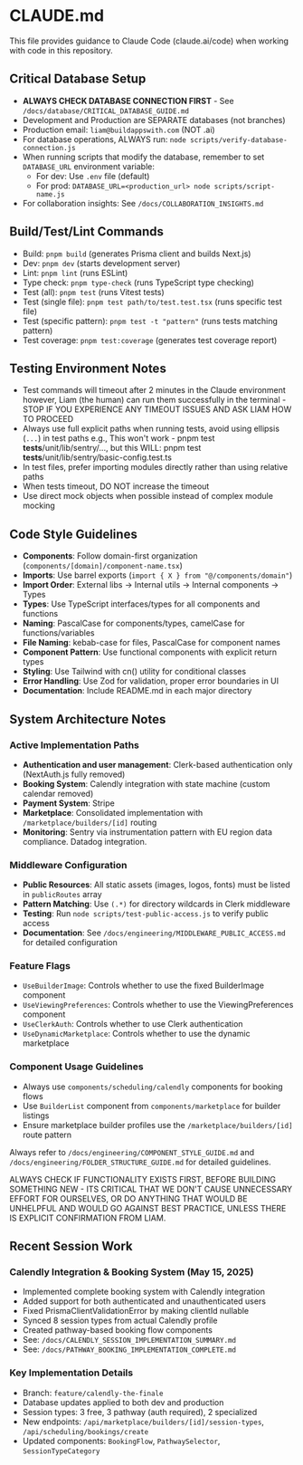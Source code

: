 # CLAUDE.md

This file provides guidance to Claude Code (claude.ai/code) when working with code in this repository.

## Critical Database Setup
- **ALWAYS CHECK DATABASE CONNECTION FIRST** - See `/docs/database/CRITICAL_DATABASE_GUIDE.md`
- Development and Production are SEPARATE databases (not branches)
- Production email: `liam@buildappswith.com` (NOT .ai)
- For database operations, ALWAYS run: `node scripts/verify-database-connection.js`
- When running scripts that modify the database, remember to set `DATABASE_URL` environment variable:
  - For dev: Use `.env` file (default)
  - For prod: `DATABASE_URL=<production_url> node scripts/script-name.js`
- For collaboration insights: See `/docs/COLLABORATION_INSIGHTS.md`

## Build/Test/Lint Commands
- Build: `pnpm build` (generates Prisma client and builds Next.js)
- Dev: `pnpm dev` (starts development server)
- Lint: `pnpm lint` (runs ESLint)
- Type check: `pnpm type-check` (runs TypeScript type checking)
- Test (all): `pnpm test` (runs Vitest tests)
- Test (single file): `pnpm test path/to/test.test.tsx` (runs specific test file)
- Test (specific pattern): `pnpm test -t "pattern"` (runs tests matching pattern)
- Test coverage: `pnpm test:coverage` (generates test coverage report)

## Testing Environment Notes
- Test commands will timeout after 2 minutes in the Claude environment however, Liam (the human) can run them successfully in the terminal - STOP IF YOU EXPERIENCE ANY TIMEOUT ISSUES AND ASK LIAM HOW TO PROCEED
- Always use full explicit paths when running tests, avoid using ellipsis (`...`) in test paths e.g., This won't work - pnpm test __tests__/unit/lib/sentry/..., but this WILL: pnpm test __tests__/unit/lib/sentry/basic-config.test.ts
- In test files, prefer importing modules directly rather than using relative paths
- When tests timeout, DO NOT increase the timeout
- Use direct mock objects when possible instead of complex module mocking

## Code Style Guidelines
- **Components**: Follow domain-first organization (`components/[domain]/component-name.tsx`)
- **Imports**: Use barrel exports (`import { X } from "@/components/domain"`)
- **Import Order**: External libs → Internal utils → Internal components → Types
- **Types**: Use TypeScript interfaces/types for all components and functions
- **Naming**: PascalCase for components/types, camelCase for functions/variables
- **File Naming**: kebab-case for files, PascalCase for component names
- **Component Pattern**: Use functional components with explicit return types
- **Styling**: Use Tailwind with cn() utility for conditional classes
- **Error Handling**: Use Zod for validation, proper error boundaries in UI
- **Documentation**: Include README.md in each major directory

## System Architecture Notes

### Active Implementation Paths
- **Authentication and user management**: Clerk-based authentication only (NextAuth.js fully removed)
- **Booking System**: Calendly integration with state machine (custom calendar removed)
- **Payment System**: Stripe
- **Marketplace**: Consolidated implementation with `/marketplace/builders/[id]` routing
- **Monitoring**: Sentry via instrumentation pattern with EU region data compliance. Datadog integration.

### Middleware Configuration
- **Public Resources**: All static assets (images, logos, fonts) must be listed in `publicRoutes` array
- **Pattern Matching**: Use `(.*)` for directory wildcards in Clerk middleware
- **Testing**: Run `node scripts/test-public-access.js` to verify public access
- **Documentation**: See `/docs/engineering/MIDDLEWARE_PUBLIC_ACCESS.md` for detailed configuration

### Feature Flags
- `UseBuilderImage`: Controls whether to use the fixed BuilderImage component
- `UseViewingPreferences`: Controls whether to use the ViewingPreferences component
- `UseClerkAuth`: Controls whether to use Clerk authentication
- `UseDynamicMarketplace`: Controls whether to use the dynamic marketplace

### Component Usage Guidelines
- Always use `components/scheduling/calendly` components for booking flows
- Use `BuilderList` component from `components/marketplace` for builder listings
- Ensure marketplace builder profiles use the `/marketplace/builders/[id]` route pattern

Always refer to `/docs/engineering/COMPONENT_STYLE_GUIDE.md` and `/docs/engineering/FOLDER_STRUCTURE_GUIDE.md` for detailed guidelines.

ALWAYS CHECK IF FUNCTIONALITY EXISTS FIRST, BEFORE BUILDING SOMETHING NEW - ITS CRITICAL THAT WE DON'T CAUSE UNNECESSARY EFFORT FOR OURSELVES, OR DO ANYTHING THAT WOULD BE UNHELPFUL AND WOULD GO AGAINST BEST PRACTICE, UNLESS THERE IS EXPLICIT CONFIRMATION FROM LIAM.

## Recent Session Work

### Calendly Integration & Booking System (May 15, 2025)
- Implemented complete booking system with Calendly integration
- Added support for both authenticated and unauthenticated users
- Fixed PrismaClientValidationError by making clientId nullable
- Synced 8 session types from actual Calendly profile
- Created pathway-based booking flow components
- See: `/docs/CALENDLY_SESSION_IMPLEMENTATION_SUMMARY.md`
- See: `/docs/PATHWAY_BOOKING_IMPLEMENTATION_COMPLETE.md`

### Key Implementation Details
- Branch: `feature/calendly-the-finale`
- Database updates applied to both dev and production
- Session types: 3 free, 3 pathway (auth required), 2 specialized
- New endpoints: `/api/marketplace/builders/[id]/session-types`, `/api/scheduling/bookings/create`
- Updated components: `BookingFlow`, `PathwaySelector`, `SessionTypeCategory`